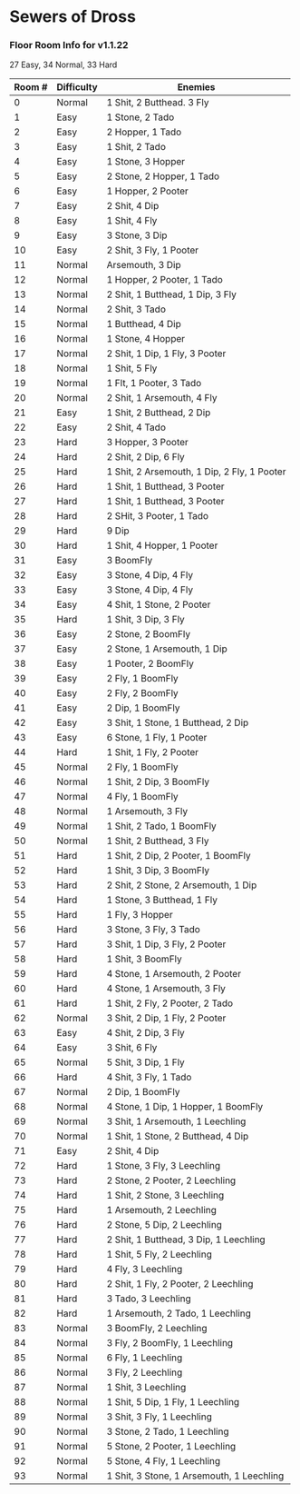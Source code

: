 # Sewers of Dross

### Floor Room Info for v1.1.22

27 Easy, 34 Normal, 33 Hard

| Room # | Difficulty | Enemies                    |
|--------|------------|----------------------------|
| 0 | Normal | 1 Shit, 2 Butthead. 3 Fly  |
| 1 | Easy | 1 Stone, 2 Tado |
| 2 | Easy | 2 Hopper, 1 Tado |
| 3 | Easy | 1 Shit, 2 Tado |
| 4 | Easy | 1 Stone, 3 Hopper |
| 5 | Easy | 2 Stone, 2 Hopper, 1 Tado |
| 6 | Easy | 1 Hopper, 2 Pooter |
| 7 | Easy | 2 Shit, 4 Dip |
| 8 | Easy | 1 Shit, 4 Fly |
| 9 | Easy | 3 Stone, 3 Dip |
| 10 | Easy | 2 Shit, 3 Fly, 1 Pooter |
| 11 | Normal |  Arsemouth, 3 Dip |
| 12 | Normal | 1 Hopper, 2 Pooter, 1 Tado |
| 13 | Normal | 2 Shit, 1 Butthead, 1 Dip, 3 Fly |
| 14 | Normal | 2 Shit, 3 Tado |
| 15 | Normal | 1 Butthead, 4 Dip |
| 16 | Normal | 1 Stone, 4 Hopper |
| 17 | Normal | 2 Shit, 1 Dip, 1 Fly, 3 Pooter |
| 18 | Normal | 1 Shit, 5 Fly |
| 19 | Normal | 1 Flt, 1 Pooter, 3 Tado |
| 20 | Normal | 2 Shit, 1 Arsemouth, 4 Fly |
| 21 | Easy | 1 Shit, 2 Butthead, 2 Dip |
| 22 | Easy | 2 Shit, 4 Tado |
| 23 | Hard | 3 Hopper, 3 Pooter |
| 24 | Hard | 2 Shit, 2 Dip, 6 Fly |
| 25 | Hard | 1 Shit, 2 Arsemouth, 1 Dip, 2 Fly, 1 Pooter |
| 26 | Hard | 1 Shit, 1 Butthead, 3 Pooter |
| 27 | Hard | 1 Shit, 1 Butthead, 3 Pooter |
| 28 | Hard | 2 SHit, 3 Pooter, 1 Tado |
| 29 | Hard | 9 Dip |
| 30 | Hard | 1 Shit, 4 Hopper, 1 Pooter |
| 31 | Easy | 3 BoomFly |
| 32 | Easy | 3 Stone, 4 Dip, 4 Fly |
| 33 | Easy | 3 Stone, 4 Dip, 4 Fly |
| 34 | Easy | 4 Shit,  1 Stone, 2 Pooter |
| 35 | Hard | 1 Shit, 3 Dip, 3 Fly |
| 36 | Easy | 2 Stone, 2 BoomFly |
| 37 | Easy | 2 Stone, 1 Arsemouth, 1 Dip |
| 38 | Easy | 1 Pooter, 2 BoomFly |
| 39 | Easy | 2 Fly, 1 BoomFly |
| 40 | Easy | 2 Fly, 2 BoomFly |
| 41 | Easy | 2 Dip, 1 BoomFly |
| 42 | Easy | 3 Shit, 1 Stone, 1 Butthead, 2 Dip |
| 43 | Easy | 6 Stone, 1 Fly, 1 Pooter |
| 44 | Hard | 1 Shit, 1 Fly, 2 Pooter |
| 45 | Normal | 2 Fly, 1 BoomFly |
| 46 | Normal | 1 Shit, 2 Dip, 3 BoomFly |
| 47 | Normal | 4 Fly, 1 BoomFly |
| 48 | Normal | 1 Arsemouth, 3 Fly |
| 49 | Normal | 1 Shit, 2 Tado, 1 BoomFly |
| 50 | Normal | 1 Shit, 2 Butthead, 3 Fly |
| 51 | Hard | 1 Shit, 2 Dip, 2 Pooter, 1 BoomFly |
| 52 | Hard | 1 Shit, 3 Dip, 3 BoomFly |
| 53 | Hard | 2 Shit, 2 Stone, 2 Arsemouth, 1 Dip |
| 54 | Hard | 1 Stone, 3 Butthead, 1 Fly |
| 55 | Hard | 1 Fly, 3 Hopper |
| 56 | Hard | 3 Stone, 3 Fly, 3 Tado |
| 57 | Hard | 3 Shit, 1 Dip, 3 Fly, 2 Pooter |
| 58 | Hard | 1 Shit, 3 BoomFly |
| 59 | Hard | 4 Stone, 1 Arsemouth, 2 Pooter |
| 60 | Hard | 4 Stone, 1 Arsemouth, 3 Fly |
| 61 | Hard | 1 Shit, 2 Fly, 2 Pooter, 2 Tado |
| 62 | Normal | 3 Shit, 2 Dip, 1 Fly, 2 Pooter |
| 63 | Easy | 4 Shit, 2 Dip, 3 Fly |
| 64 | Easy | 3 Shit, 6 Fly |
| 65 | Normal | 5 Shit, 3 Dip, 1 Fly |
| 66 | Hard | 4 Shit, 3 Fly, 1 Tado |
| 67 | Normal | 2 Dip, 1 BoomFly |
| 68 | Normal | 4 Stone, 1 Dip, 1 Hopper, 1 BoomFly |
| 69 | Normal | 3 Shit, 1 Arsemouth, 1 Leechling |
| 70 | Normal | 1 Shit, 1 Stone, 2 Butthead, 4 Dip |
| 71 | Easy | 2 Shit, 4 Dip |
| 72 | Hard | 1 Stone, 3 Fly, 3 Leechling |
| 73 | Hard | 2 Stone, 2 Pooter, 2 Leechling |
| 74 | Hard | 1 Shit, 2 Stone, 3 Leechling |
| 75 | Hard | 1 Arsemouth, 2 Leechling |
| 76 | Hard | 2 Stone, 5 Dip, 2 Leechling |
| 77 | Hard | 2 Shit, 1 Butthead, 3 Dip, 1 Leechling |
| 78 | Hard | 1 Shit, 5 Fly, 2 Leechling |
| 79 | Hard | 4 Fly, 3 Leechling |
| 80 | Hard | 2 Shit, 1 Fly, 2 Pooter, 2 Leechling |
| 81 | Hard | 3 Tado, 3 Leechling |
| 82 | Hard | 1 Arsemouth, 2 Tado, 1 Leechling |
| 83 | Normal | 3 BoomFly, 2 Leechling |
| 84 | Normal | 3 Fly, 2 BoomFly, 1 Leechling |
| 85 | Normal | 6 Fly, 1 Leechling |
| 86 | Normal | 3 Fly, 2 Leechling |
| 87 | Normal | 1 Shit,  3 Leechling |
| 88 | Normal | 1 Shit, 5 Dip, 1 Fly, 1 Leechling |
| 89 | Normal | 3 Shit, 3 Fly, 1 Leechling |
| 90 | Normal | 3 Stone, 2 Tado, 1 Leechling |
| 91 | Normal | 5 Stone, 2 Pooter, 1 Leechling |
| 92 | Normal | 5 Stone, 4 Fly, 1 Leechling |
| 93 | Normal | 1 Shit, 3 Stone, 1 Arsemouth, 1 Leechling |
